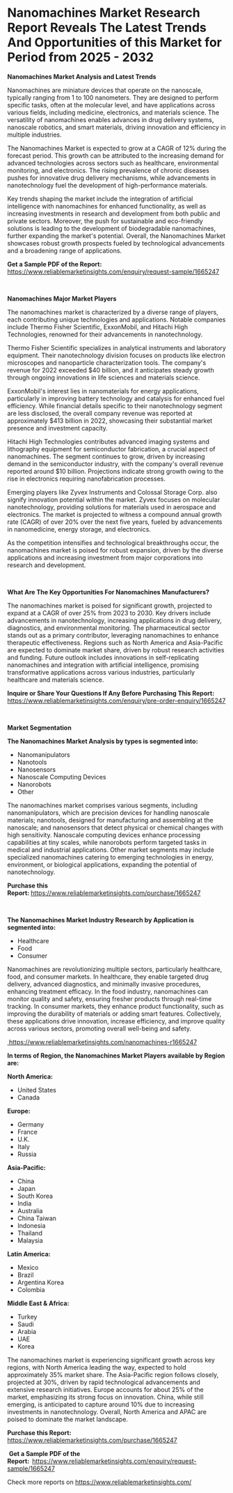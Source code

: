 <p><h1>Nanomachines Market Research Report Reveals The Latest Trends And Opportunities of this Market for Period from 2025 - 2032</h1></p><p><strong>Nanomachines Market Analysis and Latest Trends</strong></p>
<p><p>Nanomachines are miniature devices that operate on the nanoscale, typically ranging from 1 to 100 nanometers. They are designed to perform specific tasks, often at the molecular level, and have applications across various fields, including medicine, electronics, and materials science. The versatility of nanomachines enables advances in drug delivery systems, nanoscale robotics, and smart materials, driving innovation and efficiency in multiple industries.</p><p>The Nanomachines Market is expected to grow at a CAGR of 12% during the forecast period. This growth can be attributed to the increasing demand for advanced technologies across sectors such as healthcare, environmental monitoring, and electronics. The rising prevalence of chronic diseases pushes for innovative drug delivery mechanisms, while advancements in nanotechnology fuel the development of high-performance materials. </p><p>Key trends shaping the market include the integration of artificial intelligence with nanomachines for enhanced functionality, as well as increasing investments in research and development from both public and private sectors. Moreover, the push for sustainable and eco-friendly solutions is leading to the development of biodegradable nanomachines, further expanding the market's potential. Overall, the Nanomachines Market showcases robust growth prospects fueled by technological advancements and a broadening range of applications.</p></p>
<p><strong>Get a Sample PDF of the Report:&nbsp;</strong> <a href="https://www.reliablemarketinsights.com/enquiry/request-sample/1665247?utm_campaign=2280&utm_medium=2&utm_source=Github&utm_content=ia&utm_term=06032025&utm_id=nanomachines">https://www.reliablemarketinsights.com/enquiry/request-sample/1665247</a></p>
<p>&nbsp;</p>
<p><strong>Nanomachines Major Market Players</strong></p>
<p><p>The nanomachines market is characterized by a diverse range of players, each contributing unique technologies and applications. Notable companies include Thermo Fisher Scientific, ExxonMobil, and Hitachi High Technologies, renowned for their advancements in nanotechnology.</p><p>Thermo Fisher Scientific specializes in analytical instruments and laboratory equipment. Their nanotechnology division focuses on products like electron microscopes and nanoparticle characterization tools. The company's revenue for 2022 exceeded $40 billion, and it anticipates steady growth through ongoing innovations in life sciences and materials science.</p><p>ExxonMobil's interest lies in nanomaterials for energy applications, particularly in improving battery technology and catalysis for enhanced fuel efficiency. While financial details specific to their nanotechnology segment are less disclosed, the overall company revenue was reported at approximately $413 billion in 2022, showcasing their substantial market presence and investment capacity.</p><p>Hitachi High Technologies contributes advanced imaging systems and lithography equipment for semiconductor fabrication, a crucial aspect of nanomachines. The segment continues to grow, driven by increasing demand in the semiconductor industry, with the company's overall revenue reported around $10 billion. Projections indicate strong growth owing to the rise in electronics requiring nanofabrication processes.</p><p>Emerging players like Zyvex Instruments and Colossal Storage Corp. also signify innovation potential within the market. Zyvex focuses on molecular nanotechnology, providing solutions for materials used in aerospace and electronics. The market is projected to witness a compound annual growth rate (CAGR) of over 20% over the next five years, fueled by advancements in nanomedicine, energy storage, and electronics.</p><p>As the competition intensifies and technological breakthroughs occur, the nanomachines market is poised for robust expansion, driven by the diverse applications and increasing investment from major corporations into research and development.</p></p>
<p>&nbsp;</p>
<p><strong>What Are The Key Opportunities For Nanomachines Manufacturers?</strong></p>
<p><p>The nanomachines market is poised for significant growth, projected to expand at a CAGR of over 25% from 2023 to 2030. Key drivers include advancements in nanotechnology, increasing applications in drug delivery, diagnostics, and environmental monitoring. The pharmaceutical sector stands out as a primary contributor, leveraging nanomachines to enhance therapeutic effectiveness. Regions such as North America and Asia-Pacific are expected to dominate market share, driven by robust research activities and funding. Future outlook includes innovations in self-replicating nanomachines and integration with artificial intelligence, promising transformative applications across various industries, particularly healthcare and materials science.</p></p>
<p><strong>Inquire or Share Your Questions If Any Before Purchasing This Report:</strong> <a href="https://www.reliablemarketinsights.com/enquiry/pre-order-enquiry/1665247?utm_campaign=2280&utm_medium=2&utm_source=Github&utm_content=ia&utm_term=06032025&utm_id=nanomachines">https://www.reliablemarketinsights.com/enquiry/pre-order-enquiry/1665247</a></p>
<p>&nbsp;</p>
<p><strong>Market Segmentation</strong></p>
<p><strong>The Nanomachines Market Analysis by types is segmented into:</strong></p>
<p><ul><li>Nanomanipulators</li><li>Nanotools</li><li>Nanosensors</li><li>Nanoscale Computing Devices</li><li>Nanorobots</li><li>Other</li></ul></p>
<p><p>The nanomachines market comprises various segments, including nanomanipulators, which are precision devices for handling nanoscale materials; nanotools, designed for manufacturing and assembling at the nanoscale; and nanosensors that detect physical or chemical changes with high sensitivity. Nanoscale computing devices enhance processing capabilities at tiny scales, while nanorobots perform targeted tasks in medical and industrial applications. Other market segments may include specialized nanomachines catering to emerging technologies in energy, environment, or biological applications, expanding the potential of nanotechnology.</p></p>
<p><strong>Purchase this Report:&nbsp;</strong><a href="https://www.reliablemarketinsights.com/purchase/1665247?utm_campaign=2280&utm_medium=2&utm_source=Github&utm_content=ia&utm_term=06032025&utm_id=nanomachines">https://www.reliablemarketinsights.com/purchase/1665247</a></p>
<p>&nbsp;</p>
<p><strong>The Nanomachines Market Industry Research by Application is segmented into:</strong></p>
<p><ul><li>Healthcare</li><li>Food</li><li>Consumer</li></ul></p>
<p><p>Nanomachines are revolutionizing multiple sectors, particularly healthcare, food, and consumer markets. In healthcare, they enable targeted drug delivery, advanced diagnostics, and minimally invasive procedures, enhancing treatment efficacy. In the food industry, nanomachines can monitor quality and safety, ensuring fresher products through real-time tracking. In consumer markets, they enhance product functionality, such as improving the durability of materials or adding smart features. Collectively, these applications drive innovation, increase efficiency, and improve quality across various sectors, promoting overall well-being and safety.</p></p>
<p><a href="https://www.reliablemarketinsights.com/nanomachines-r1665247?utm_campaign=2280&utm_medium=2&utm_source=Github&utm_content=ia&utm_term=06032025&utm_id=nanomachines">&nbsp;https://www.reliablemarketinsights.com/nanomachines-r1665247</a></p>
<p><strong>In terms of Region, the Nanomachines Market Players available by Region are:</strong></p>
<p>
    <p> <strong> North America: </strong>
        <ul>
            <li>United States</li>
            <li>Canada</li>
        </ul>
        </p> 
    <p> <strong> Europe: </strong>
        <ul>
            <li>Germany</li>
            <li>France</li>
            <li>U.K.</li>
            <li>Italy</li>
            <li>Russia</li>
        </ul>
        </p> 
    <p> <strong> Asia-Pacific: </strong>
        <ul>
            <li>China</li>
            <li>Japan</li>
            <li>South Korea</li>
            <li>India</li>
            <li>Australia</li>
            <li>China Taiwan</li>
            <li>Indonesia</li>
            <li>Thailand</li>
            <li>Malaysia</li>
        </ul>
        </p> 
    <p> <strong> Latin America: </strong>
        <ul>
            <li>Mexico</li>
            <li>Brazil</li>
            <li>Argentina Korea</li>
            <li>Colombia</li>
        </ul>
        </p> 
    <p> <strong> Middle East & Africa: </strong>
        <ul>
            <li>Turkey</li>
            <li>Saudi</li>
            <li>Arabia</li>
            <li>UAE</li>
            <li>Korea</li>
        </ul>
    </p>
    </p>
<p><p>The nanomachines market is experiencing significant growth across key regions, with North America leading the way, expected to hold approximately 35% market share. The Asia-Pacific region follows closely, projected at 30%, driven by rapid technological advancements and extensive research initiatives. Europe accounts for about 25% of the market, emphasizing its strong focus on innovation. China, while still emerging, is anticipated to capture around 10% due to increasing investments in nanotechnology. Overall, North America and APAC are poised to dominate the market landscape.</p></p>
<p><strong>Purchase this Report: </strong><a href="https://www.reliablemarketinsights.com/purchase/1665247?utm_campaign=2280&utm_medium=2&utm_source=Github&utm_content=ia&utm_term=06032025&utm_id=nanomachines">https://www.reliablemarketinsights.com/purchase/1665247</a></p>
<p>&nbsp;<strong>Get a Sample PDF of the Report:&nbsp;&nbsp;</strong><a href="https://www.reliablemarketinsights.com/enquiry/request-sample/1665247?utm_campaign=2280&utm_medium=2&utm_source=Github&utm_content=ia&utm_term=06032025&utm_id=nanomachines">https://www.reliablemarketinsights.com/enquiry/request-sample/1665247</a></p>
<p><strong></strong></p>
<p>Check more reports on <a href="https://www.reliablemarketinsights.com/?utm_campaign=2280&utm_medium=2&utm_source=Github&utm_content=ia&utm_term=06032025&utm_id=nanomachines">https://www.reliablemarketinsights.com/</a></p>